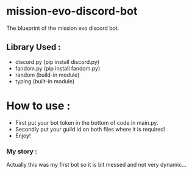 # mission-evo-discord-bot
The blueprint of the mission evo discord bot.

## Library Used : 
* discord.py (pip install discord.py)
* fandom.py (pip install fandom.py)
* random (build-in module)
* typing (built-in module)

# How to use :
* First put your bot token in the bottom of code in main.py.
* Secondly put your guild id on both files where it is required!
* Enjoy!

### My story :
Actually this was my first bot so it is bit messed and not very dynamic...
